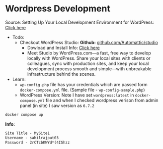 # Wordpress Development

Source: Setting Up Your Local Development Environment for WordPress: [Click here](https://wordpress.com/blog/2022/11/14/setting-up-your-local-development-environment-for-wordpress/)

- Todo:
  - Checkout WordPress Studio: **Github:** [github.com/Automattic/studio](https://github.com/Automattic/studio)
    - Dowload and Install Info: [Click here](https://developer.wordpress.com/studio)
    - Meet Studio by WordPress.com—a fast, free way to develop locally with WordPress. Share your local sites with clients or colleagues, sync with production sites, and keep your local development process smooth and simple—with unbreakable infrastructure behind the scenes.
- Learn:
  - `wp-config.php` file has your credentials which are passed form `docker-compose.yml` file. (Sample file - `wp-config-sample.php`)
  - WordPress Version: Note I have set `wordpress:latest` in `docker-compose.yml` file and when I checked wordpress verison from admin panel (in site) I saw version as `6.7.2`

```bash
docker compose up
```

**Info:**

```txt
Site Title - MySite1
Username - sahilrajput03
Password - 2rCTcbKWYd*(4IShzz
```
